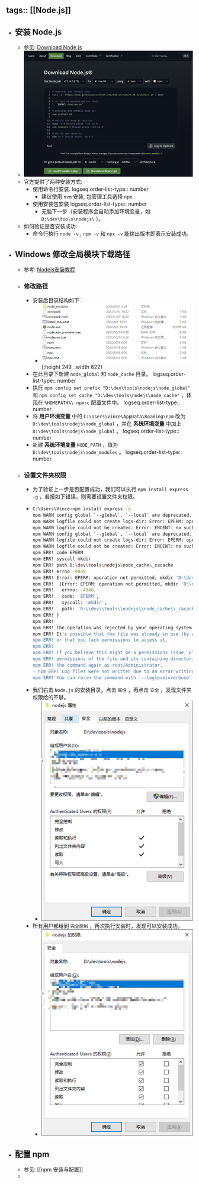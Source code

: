 tags:: [[Node.js]]
---

- ## 安装 Node.js
	- 参见: [Download Node.js](https://nodejs.org/en/download)
	- ![image.png](../assets/image_1742836877433_0.png)
	- 官方提供了两种安装方式:
		- 使用命令行安装.
		  logseq.order-list-type:: number
			- 建议使用 `nvm` 安装, 包管理工具选择 `npm` .
		- 使用安装包安装
		  logseq.order-list-type:: number
			- 无脑下一步（安装程序会自动添加环境变量，如 `D:\dev\tools\nodejs\` ）。
	- 如何验证是否安装成功:
		- 命令行执行 `node -v` , `npm -v` 和 `npx -v` 能输出版本即表示安装成功。
- ## Windows 修改全局模块下载路径
	- 参考: [Nodejs安装教程](https://blog.csdn.net/qq_48485223/article/details/122709354)
	- ### 修改路径
		- 安装后目录结构如下：
			- ![image-20220627010407315.png](../assets/image-20220627010407315_1718524589574_0.png){:height 249, :width 622}
		- 在此目录下新建 `node_global` 和 `node_cache` 目录。
		  logseq.order-list-type:: number
		- 执行 `npm config set prefix "D:\dev\tools\nodejs\node_global"` 和 `npm config set cache "D:\dev\tools\nodejs\node_cache"` ，体现在 `%HOMEPATH%\.npmrc` 配置文件中。
		  logseq.order-list-type:: number
		- 将 **用户环境变量** 中的 `C:\Users\Vince\AppData\Roaming\npm` 改为 `D:\dev\tools\nodejs\node_global` ，并在  **系统环境变量** 中加上  `D:\dev\tools\nodejs\node_global` 。
		  logseq.order-list-type:: number
		- 新建 **系统环境变量** `NODE_PATH` ，值为 `D:\dev\tools\nodejs\node_modules` 。
		  logseq.order-list-type:: number
	- ###  设置文件夹权限
		- 为了验证上一步是否配置成功，我们可以执行 `npm install express -g` ，若报如下错误，则需要设置文件夹权限。
		- ```sh
		  C:\Users\Vince>npm install express -g
		  npm WARN config global `--global`, `--local` are deprecated. Use `--location=global` instead.
		  npm WARN logfile could not create logs-dir: Error: EPERM: operation not permitted, mkdir 'D:\dev\tools\nodejs\node_cache\_logs'
		  npm WARN logfile could not be created: Error: ENOENT: no such file or directory, open 'D:\dev\tools\nodejs\node_cache\_logs\2022-06-26T17_20_32_564Z-debug-0.log'
		  npm WARN config global `--global`, `--local` are deprecated. Use `--location=global` instead.
		  npm WARN logfile could not create logs-dir: Error: EPERM: operation not permitted, mkdir 'D:\dev\tools\nodejs\node_cache\_logs'
		  npm WARN logfile could not be created: Error: ENOENT: no such file or directory, open 'D:\dev\tools\nodejs\node_cache\_logs\2022-06-26T17_20_32_796Z-debug-0.log'
		  npm ERR! code EPERM
		  npm ERR! syscall mkdir
		  npm ERR! path D:\dev\tools\nodejs\node_cache\_cacache
		  npm ERR! errno -4048
		  npm ERR! Error: EPERM: operation not permitted, mkdir 'D:\dev\tools\nodejs\node_cache\_cacache'
		  npm ERR!  [Error: EPERM: operation not permitted, mkdir 'D:\dev\tools\nodejs\node_cache\_cacache'] {
		  npm ERR!   errno: -4048,
		  npm ERR!   code: 'EPERM',
		  npm ERR!   syscall: 'mkdir',
		  npm ERR!   path: 'D:\\dev\\tools\\nodejs\\node_cache\\_cacache'
		  npm ERR! }
		  npm ERR!
		  npm ERR! The operation was rejected by your operating system.
		  npm ERR! It's possible that the file was already in use (by a text editor or antivirus),
		  npm ERR! or that you lack permissions to access it.
		  npm ERR!
		  npm ERR! If you believe this might be a permissions issue, please double-check the
		  npm ERR! permissions of the file and its containing directories, or try running
		  npm ERR! the command again as root/Administrator.
		  - npm ERR! Log files were not written due to an error writing to the directory: D:\dev\tools\nodejs\node_cache\_logs
		  npm ERR! You can rerun the command with `--loglevel=verbose` to see the logs in your terminal
		  ```
		- 我们右击 `Node.js` 的安装目录，点击 `属性` ，再点击 `安全` ，发现文件夹权限给的不够。
			- ![image-20220627012630415.png](../assets/image-20220627012630415_1718524659946_0.png)
		- 所有用户都给到 `完全控制` ，再次执行安装时，发现可以安装成功。
			- ![image-20220627013057984.png](../assets/image-20220627013057984_1718524675826_0.png)
- ## 配置 npm
	- 参见: [[npm 安装与配置]]
	-